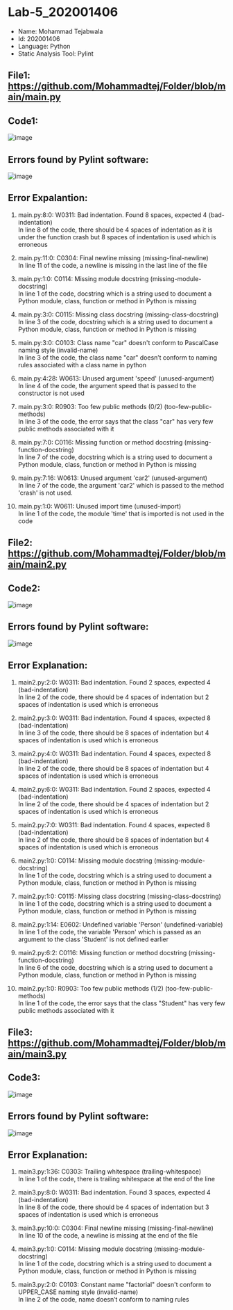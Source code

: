 # Lab-5_202001406

* Name: Mohammad Tejabwala
* Id: 202001406
* Language: Python
* Static Analysis Tool: Pylint

## File1: https://github.com/Mohammadtej/Folder/blob/main/main.py

## Code1:
![image](https://user-images.githubusercontent.com/75032466/227481778-0068146d-47ac-4145-8353-1b9824c18c3b.png)

## Errors found by Pylint software:
![image](https://user-images.githubusercontent.com/75032466/227481649-7dc7e74f-2780-4ae1-b660-efd283d29032.png)

## Error Expalantion:


1) main.py:8:0: W0311: Bad indentation. Found 8 spaces, expected 4 (bad-indentation)<br>
In line 8 of the code, there should be 4 spaces of indentation as it is under the function crash but 8 spaces of indentation is used which is erroneous<br>

2) main.py:11:0: C0304: Final newline missing (missing-final-newline)<br>
In line 11 of the code, a newline is missing in the last line of the file<br>

3) main.py:1:0: C0114: Missing module docstring (missing-module-docstring)<br>
In line 1 of the code, docstring which is a string used to document a Python module, class, function or method in Python is missing<br>

4) main.py:3:0: C0115: Missing class docstring (missing-class-docstring)<br>
In line 3 of the code, docstring which is a string used to document a Python module, class, function or method in Python is missing<br>

5) main.py:3:0: C0103: Class name "car" doesn't conform to PascalCase naming style (invalid-name)<br>
In line 3 of the code, the class name "car" doesn’t conform to naming rules associated with a class name in python<br>

6) main.py:4:28: W0613: Unused argument 'speed' (unused-argument)<br>
In line 4 of the code, the argument speed that is passed to the constructor is not used<br>

7) main.py:3:0: R0903: Too few public methods (0/2) (too-few-public-methods)<br>
In line 3 of the code, the error says that the class "car" has very few public methods associated with it<br>

8) main.py:7:0: C0116: Missing function or method docstring (missing-function-docstring)<br>
In line 7 of the code, docstring which is a string used to document a Python module, class, function or method in Python is missing<br>

9) main.py:7:16: W0613: Unused argument 'car2' (unused-argument)<br>
In line 7 of the code, the argument 'car2' which is passed to the method 'crash' is not used.<br>

10) main.py:1:0: W0611: Unused import time (unused-import)<br>
In line 1 of the code, the module 'time' that is imported is not used in the code<br>

## File2: https://github.com/Mohammadtej/Folder/blob/main/main2.py

## Code2:
![image](https://user-images.githubusercontent.com/75032466/227490246-a0173b22-3e07-4fb3-bf2d-19f6357a4b14.png)

## Errors found by Pylint software:
![image](https://user-images.githubusercontent.com/75032466/227490443-064b270f-ce43-4848-9305-6958170e23fd.png)

## Error Explanation:

1) main2.py:2:0: W0311: Bad indentation. Found 2 spaces, expected 4 (bad-indentation)<br>
In line 2 of the code, there should be 4 spaces of indentation but 2 spaces of indentation is used which is erroneous<br>

2) main2.py:3:0: W0311: Bad indentation. Found 4 spaces, expected 8 (bad-indentation)<br>
In line 3 of the code, there should be 8 spaces of indentation but 4 spaces of indentation is used which is erroneous<br>

3) main2.py:4:0: W0311: Bad indentation. Found 4 spaces, expected 8 (bad-indentation)<br>
In line 2 of the code, there should be 8 spaces of indentation but 4 spaces of indentation is used which is erroneous<br>

4) main2.py:6:0: W0311: Bad indentation. Found 2 spaces, expected 4 (bad-indentation)<br>
In line 2 of the code, there should be 4 spaces of indentation but 2 spaces of indentation is used which is erroneous<br>

5) main2.py:7:0: W0311: Bad indentation. Found 4 spaces, expected 8 (bad-indentation)<br>
In line 2 of the code, there should be 8 spaces of indentation but 4 spaces of indentation is used which is erroneous<br>

6) main2.py:1:0: C0114: Missing module docstring (missing-module-docstring)<br>
In line 1 of the code, docstring which is a string used to document a Python module, class, function or method in Python is missing<br>

7) main2.py:1:0: C0115: Missing class docstring (missing-class-docstring)<br>
In line 1 of the code, docstring which is a string used to document a Python module, class, function or method in Python is missing<br>

8) main2.py:1:14: E0602: Undefined variable 'Person' (undefined-variable)<br>
In line 1 of the code, the variable 'Person' which is passed as an argument to the class 'Student' is not defined earlier<br>

9) main2.py:6:2: C0116: Missing function or method docstring (missing-function-docstring)<br>
In line 6 of the code, docstring which is a string used to document a Python module, class, function or method in Python is missing<br>

10) main2.py:1:0: R0903: Too few public methods (1/2) (too-few-public-methods)<br>
In line 1 of the code, the error says that the class "Student" has very few public methods associated with it<br>


## File3: https://github.com/Mohammadtej/Folder/blob/main/main3.py

## Code3:
![image](https://user-images.githubusercontent.com/75032466/227495817-ad703f71-96b4-450d-8506-439759a62245.png)

## Errors found by Pylint software:
![image](https://user-images.githubusercontent.com/75032466/227495928-083f29b6-76d9-423b-9303-e8ef2eae8fa2.png)

## Error Explanation:
1) main3.py:1:36: C0303: Trailing whitespace (trailing-whitespace)<br>
In line 1 of the code, there is trailing whitespace at the end of the line<br>

2) main3.py:8:0: W0311: Bad indentation. Found 3 spaces, expected 4 (bad-indentation)<br>
In line 8 of the code, there should be 4 spaces of indentation but 3 spaces of indentation is used which is erroneous<br>

3) main3.py:10:0: C0304: Final newline missing (missing-final-newline)<br>
In line 10 of the code, a newline is missing at the end of the file<br>

4) main3.py:1:0: C0114: Missing module docstring (missing-module-docstring)<br>
In line 1 of the code, docstring which is a string used to document a Python module, class, function or method in Python is missing<br>

5) main3.py:2:0: C0103: Constant name "factorial" doesn't conform to UPPER_CASE naming style (invalid-name)<br>
In line 2 of the code, name doesn’t conform to naming rules<br>


